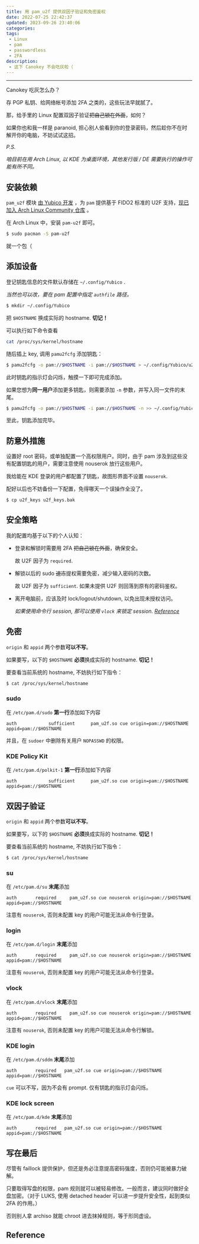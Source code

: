 ```yaml
---
title: 用 pam_u2f 提供双因子验证和免密鉴权
date: 2022-07-25 22:42:37
updated: 2023-09-26 23:40:06
categories:
tags:
 - Linux
 - pam
 - passwordless
 - 2FA
description:
 - 这下 Canokey 不会吃灰啦（
---
```


<!-- {% btn '/en/src/d',View English Version,,blue larger %} -->

---

Canokey 吃灰怎么办？

存 PGP 私钥、给网络帐号添加 2FA 之类的，这些玩法早就腻了。

那，给手里的 Linux 配置双因子验证~~把自己锁在外面~~，如何？

如果你也和我一样是 paranoid, 担心别人偷看到你的登录密码，然后趁你不在时解开你的电脑，不妨试试这招。

*P.S.*

*咱目前在用 Arch Linux, 以 KDE 为桌面环境，其他发行版 / DE 需要执行的操作可能有所不同。*



## 安装依赖

`pam_u2f` 模块 [由 Yubico 开发](https://developers.yubico.com/pam-u2f) ，为 `pam` 提供基于 FIDO2 标准的 U2F 支持，[现已加入 Arch Linux Community 仓库](https://archlinux.org/packages/community/x86_64/pam-u2f/) 。

在 Arch Linux 中，安装 `pam-u2f` 即可。

```bash
$ sudo pacman -S pam-u2f
```

就一个包（



## 添加设备

登记钥匙信息的文件默认存储在 `~/.config/Yubico` .

*当然也可以改，要在 pam 配置中指定 `authfile` 路径。*

```bash
$ mkdir ~/.config/Yubico 
```

把 `$HOSTNAME` 换成实际的 hostname. **切记！**

可以执行如下命令查看

```bash
cat /proc/sys/kernel/hostname
```

随后插上 key, 调用 `pamu2fcfg` 添加钥匙：

```bash
$ pamu2fcfg -o pam://$HOSTNAME -i pam://$HOSTNAME > ~/.config/Yubico/u2f_keys
```

此时钥匙的指示灯会闪烁，触摸一下即可完成添加。

如果您想为**同一用户**添加更多钥匙，则需要添加 `-n` 参数，并写入同一文件的末尾。

```bash
$ pamu2fcfg -o pam://$HOSTNAME -i pam://$HOSTNAME -n >> ~/.config/Yubico/u2f_keys
```

至此，钥匙添加完毕。



## 防意外措施

设置好 root 密码，或单独配置一个高权限用户。同时，由于 pam 涉及到这些没有配置钥匙的用户，需要注意使用 nouserok 放行这些用户。

我给能在 KDE 登录的用户都配置了钥匙，故图形界面不设置 `nouserok`. 

配好以后也不妨备份一下配置，免得哪天一个误操作全没了。

```bash
$ cp u2f_keys u2f_keys.bak
```



## 安全策略

我的配置均基于以下的个人认知：

- 登录和解锁时需要用 2FA ~~把自己锁在外面~~，确保安全。

  故 U2F 因子为 `required`.

- 解锁以后的 sudo ~~速冻~~提权需要免密，减少输入密码的次数。

  故 U2F 因子为 `sufficient`. 如果未提供 U2F 则回落到原有的密码鉴权。

- 离开电脑前，应该及时 lock/logout/shutdown, 以免出现未授权访问。

  *如果使用命令行 session, 那可以使用 `vlock` 来锁定 session. [Reference](https://wiki.archlinux.org/title/Session_lock#Virtual_console)*




## 免密 

`origin` 和 `appid` 两个参数**可以不写**。

如果要写，以下的 `$HOSTNAME` **必须**换成实际的 hostname. **切记！**

要查看当前系统的 hostname, 不妨执行如下指令：

```bash
$ cat /proc/sys/kernel/hostname
```



### sudo 

在 `/etc/pam.d/sudo` **第一行**添加如下内容

```
auth            sufficient      pam_u2f.so cue origin=pam://$HOSTNAME appid=pam://$HOSTNAME
```

并且，在 `sudoer` 中删除有关用户 `NOPASSWD` 的权限。



### KDE Policy Kit

在 `/etc/pam.d/polkit-1` **第一行**添加如下内容

```
auth            sufficient      pam_u2f.so cue origin=pam://$HOSTNAME appid=pam://$HOSTNAME
```

<!--Policy kit 弹出窗口时，-->



## 双因子验证

`origin` 和 `appid` 两个参数**可以不写**。

如果要写，以下的 `$HOSTNAME` **必须**换成实际的 hostname. **切记！**

要查看当前系统的 hostname, 不妨执行如下指令：

```bash
$ cat /proc/sys/kernel/hostname
```



### su

在 `/etc/pam.d/su` **末尾**添加

```
auth       required     pam_u2f.so cue nouserok origin=pam://$HOSTNAME appid=pam://$HOSTNAME
```

注意有 `nouserok`, 否则未配置 key 的用户可能无法从命令行登录。



### login

在 `/etc/pam.d/login` **末尾**添加

```
auth       required     pam_u2f.so cue nouserok origin=pam://$HOSTNAME appid=pam://$HOSTNAME
```

注意有 `nouserok`, 否则未配置 key 的用户可能无法从命令行登录。



### vlock

在 `/etc/pam.d/vlock` **末尾**添加

```
auth       required     pam_u2f.so cue nouserok origin=pam://$HOSTNAME appid=pam://$HOSTNAME
```

注意有 `nouserok`, 否则未配置 key 的用户可能无法从命令行解锁。



### KDE login

在 `/etc/pam.d/sddm` **末尾**添加

```
auth       required   pam_u2f.so cue origin=pam://$HOSTNAME appid=pam://$HOSTNAME
```

`cue` 可以不写，因为不会有 prompt. 仅有钥匙的指示灯会闪烁。



### KDE lock screen

在 `/etc/pam.d/kde` **末尾**添加

```
auth       required   pam_u2f.so cue origin=pam://$HOSTNAME appid=pam://$HOSTNAME
```



## 写在最后

尽管有 faillock 提供保护，但还是务必注意提高密码强度，否则仍可能被暴力破解。

只要取得写盘的权限，pam 规则就可以被轻易修改。一般而言，建议同时做好全盘加密。（对于 LUKS, 使用 detached header 可以进一步提升安全性，起到类似 2FA 的作用。）

否则别人拿 archiso 就能 chroot 进去抹掉规则，等于形同虚设。



## Reference

[^1]: https://wiki.archlinux.org/title/Universal_2nd_Factor#Authentication_for_Arch_Linux
[^2]: https://github.com/Zer0CoolX/Fedora-KDE-Yubikey-U2F-2FA-Logins-Guide
[^3]: https://webcache.googleusercontent.com/search?q=cache%3AX6Y0_n-k4WwJ%3Ahttps%3A%2F%2Fwww.reddit.com%2Fr%2Farchlinux%2Fcomments%2Ffoi5ig%2Fenabling_u2f_when_logging_in%2F&hl=en&gl=id&strip=0&vwsrc=0



